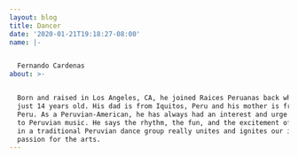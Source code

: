```yaml
---
layout: blog
title: Dancer
date: '2020-01-21T19:18:27-08:00'
name: |-


  Fernando Cardenas
about: >-


  Born and raised in Los Angeles, CA, he joined Raices Peruanas back when he was
  just 14 years old. His dad is from Iquitos, Peru and his mother is from Lima,
  Peru. As a Peruvian-American, he has always had an interest and urge to dance
  to Peruvian music. He says the rhythm, the fun, and the excitement of dancing
  in a traditional Peruvian dance group really unites and ignites our individual
  passion for the arts.
---
```



